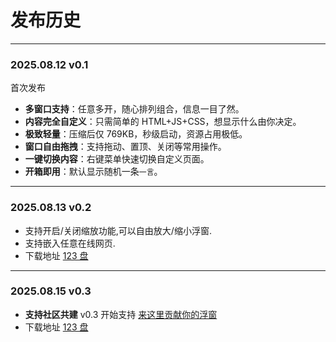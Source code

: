 # 发布历史

---

### 2025.08.12 v0.1

首次发布

- **多窗口支持**：任意多开，随心排列组合，信息一目了然。
- **内容完全自定义**：只需简单的 HTML+JS+CSS，想显示什么由你决定。
- **极致轻量**：压缩后仅 769KB，秒级启动，资源占用极低。
- **窗口自由拖拽**：支持拖动、置顶、关闭等常用操作。
- **一键切换内容**：右键菜单快速切换自定义页面。
- **开箱即用**：默认显示随机一条`一言`。

---

### 2025.08.13 v0.2

- 支持开启/关闭缩放功能,可以自由放大/缩小浮窗.
- 支持嵌入任意在线网页.
- 下载地址 [123 盘](https://www.123865.com/s/sDuBTd-7rGs3)

---

### 2025.08.15 v0.3

- **支持社区共建** v0.3 开始支持 [来这里贡献你的浮窗](https://github.com/kingwrcy/popmenu-commuity)
- 下载地址 [123 盘](https://www.123865.com/s/sDuBTd-7rGs3)
